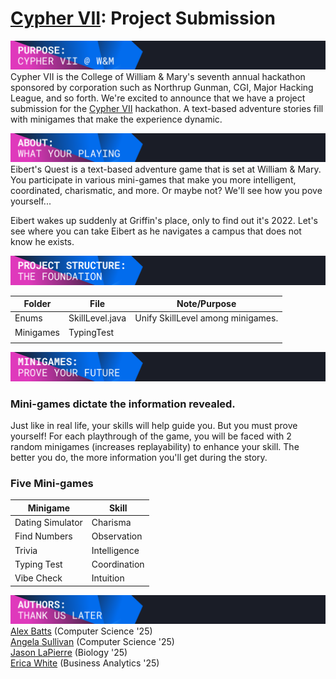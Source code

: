 # [Cypher VII](https://cypher-vii.devpost.com/): Project Submission

![](src/main/resources/section-purpose.png)
Cypher VII is the College of William & Mary's seventh annual hackathon sponsored by corporation such as Northrup Gunman, CGI, Major Hacking League, and so forth.
We're excited to announce that we have a project submission for the [Cypher VII](https://cypher-vii.devpost.com/) hackathon.
A text-based adventure stories fill with minigames that make the experience dynamic.

![](src/main/resources/section-about.png)
Eibert's Quest is a text-based adventure game that is set at William & Mary. You participate in various mini-games that make you
more intelligent, coordinated, charismatic, and more. Or maybe not? We'll see how you pove yourself...

Eibert wakes up suddenly at Griffin's place, only to find out it's 2022. Let's see where you can take Eibert as he navigates a campus that does not know he exists.

![](src/main/resources/section-structure.png)  

| Folder    	 | File            	 | Note/Purpose                      	 |
|-------------|-------------------|-------------------------------------|
| Enums     	 | SkillLevel.java 	 | Unify SkillLevel among minigames. 	 |
| Minigames 	 | TypingTest      	 | 	                                   |
| 	           | 	                 | 	                                   |

![](src/main/resources/section-minigames.png) 
### Mini-games dictate the information revealed.
Just like in real life, your skills will help guide you. But you must prove yourself!
For each playthrough of the game, you will be faced with 2 random minigames (increases replayability) to enhance your skill.
The better you do, the more information you'll get during the story.
### Five Mini-games
| Minigame         	 | Skill        	 |
|--------------------|----------------|
| Dating Simulator 	 | Charisma     	 |
| Find Numbers     	 | Observation  	 |
| Trivia           	 | Intelligence 	 |
| Typing Test      	 | Coordination 	 |
| Vibe Check       	 | Intuition    	 |


![](src/main/resources/section-author.png)
[Alex Batts](mailto:ajbatts@wm.edu) (Computer Science '25)  
[Angela Sullivan](mailto:arsullivan@wm.edu) (Computer Science '25)   
[Jason LaPierre](mailto:jalapierre@wm.edu)  (Biology '25)  
[Erica White](mailto:emwhite@wm.edu) (Business Analytics '25)
